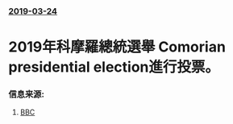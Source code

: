 ### [2019-03-24](/news/2019/03/24/index.md)

##### 
# 2019年科摩羅總統選舉 Comorian presidential election進行投票。 




### 信息来源:

1. [BBC](https://www.bbc.co.uk/news/world-africa-47685991)
